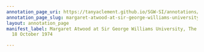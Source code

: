 ```yaml
---
annotation_page_uri: https://tanyaclement.github.io/SGW-SI/annotations/margaret-atwood-at-sir-george-williams-university-the-poetry-series-18-october-1974-canvas-1-audience-member--7.json
annotation_page_slug: margaret-atwood-at-sir-george-williams-university-the-poetry-series-18-october-1974-canvas-1-audience-member--7
layout: annotation_page
manifest_label: Margaret Atwood at Sir George Williams University, The Poetry Series,
  18 October 1974

---
```

